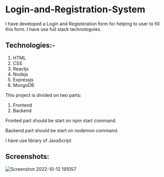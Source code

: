 # Login-and-Registration-System
I have developed a Login and Registeration form for helping to user to fill this form.
I have use full stack technologoies.
## Technologies:-
1. HTML
2. CSS
3. Reactjs
4. Nodejs
5. Expressjs
6. MongoDB

This project is divided on two parts:
1. Frontend
2. Backend

Fronted part should be start on npm start command.

Backend part should be start on nodemon command.

I have use library of JavaScript.

## Screenshots:
![Screenshot 2022-10-12 191057](https://user-images.githubusercontent.com/82088006/195402235-dc3309f8-57d7-4862-8223-9373a1cf8550.jpg)

